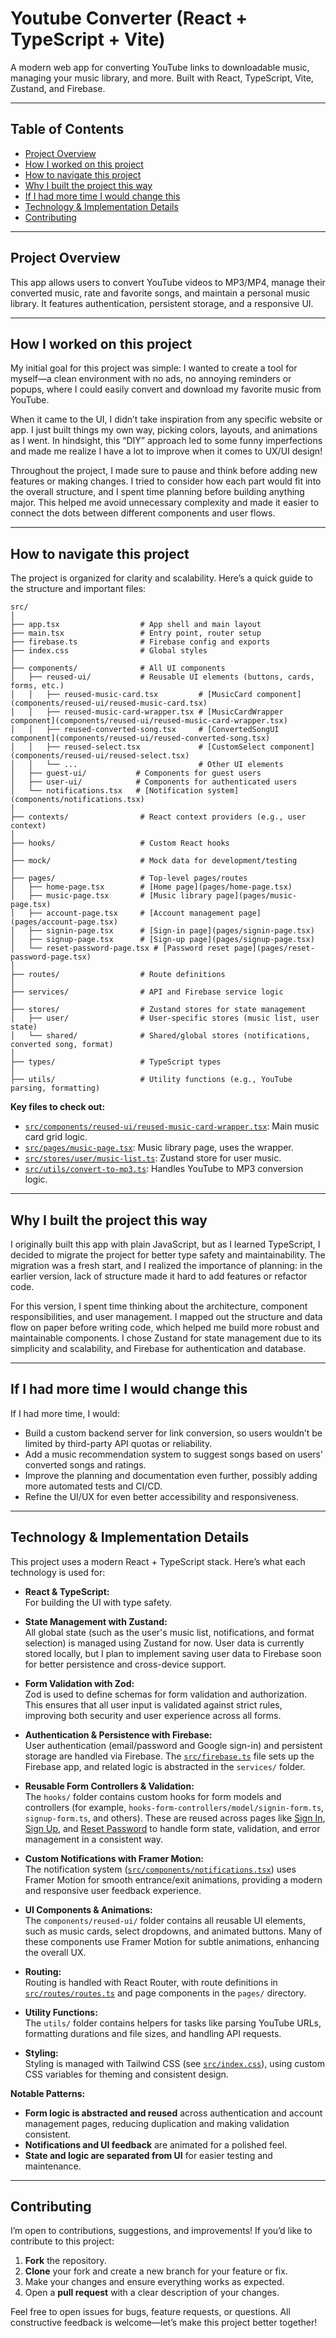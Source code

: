 # Youtube Converter (React + TypeScript + Vite)

A modern web app for converting YouTube links to downloadable music, managing your music library, and more. Built with React, TypeScript, Vite, Zustand, and Firebase.

---

## Table of Contents

- [Project Overview](#project-overview)
- [How I worked on this project](#how-i-worked-on-this-project)
- [How to navigate this project](#how-to-navigate-this-project)
- [Why I built the project this way](#why-i-built-the-project-this-way)
- [If I had more time I would change this](#if-i-had-more-time-i-would-change-this)
- [Technology & Implementation Details](#technology--implementation-details)
- [Contributing](#contributing)

---

## Project Overview

This app allows users to convert YouTube videos to MP3/MP4, manage their converted music, rate and favorite songs, and maintain a personal music library. It features authentication, persistent storage, and a responsive UI.

---

## How I worked on this project

My initial goal for this project was simple: I wanted to create a tool for myself—a clean environment with no ads, no annoying reminders or popups, where I could easily convert and download my favorite music from YouTube.

When it came to the UI, I didn’t take inspiration from any specific website or app. I just built things my own way, picking colors, layouts, and animations as I went. In hindsight, this “DIY” approach led to some funny imperfections and made me realize I have a lot to improve when it comes to UX/UI design!

Throughout the project, I made sure to pause and think before adding new features or making changes. I tried to consider how each part would fit into the overall structure, and I spent time planning before building anything major. This helped me avoid unnecessary complexity and made it easier to connect the dots between different components and user flows.

---

## How to navigate this project

The project is organized for clarity and scalability. Here’s a quick guide to the structure and important files:

```
src/
│
├── app.tsx                  # App shell and main layout
├── main.tsx                 # Entry point, router setup
├── firebase.ts              # Firebase config and exports
├── index.css                # Global styles
│
├── components/              # All UI components
│   ├── reused-ui/           # Reusable UI elements (buttons, cards, forms, etc.)
│   │   ├── reused-music-card.tsx         # [MusicCard component](components/reused-ui/reused-music-card.tsx)
│   │   ├── reused-music-card-wrapper.tsx # [MusicCardWrapper component](components/reused-ui/reused-music-card-wrapper.tsx)
│   │   ├── reused-converted-song.tsx     # [ConvertedSongUI component](components/reused-ui/reused-converted-song.tsx)
│   │   ├── reused-select.tsx             # [CustomSelect component](components/reused-ui/reused-select.tsx)
│   │   └── ...                           # Other UI elements
│   ├── guest-ui/           # Components for guest users
│   ├── user-ui/            # Components for authenticated users
│   └── notifications.tsx   # [Notification system](components/notifications.tsx)
│
├── contexts/                # React context providers (e.g., user context)
│
├── hooks/                   # Custom React hooks
│
├── mock/                    # Mock data for development/testing
│
├── pages/                   # Top-level pages/routes
│   ├── home-page.tsx        # [Home page](pages/home-page.tsx)
│   ├── music-page.tsx       # [Music library page](pages/music-page.tsx)
│   ├── account-page.tsx     # [Account management page](pages/account-page.tsx)
│   ├── signin-page.tsx      # [Sign-in page](pages/signin-page.tsx)
│   ├── signup-page.tsx      # [Sign-up page](pages/signup-page.tsx)
│   └── reset-password-page.tsx # [Password reset page](pages/reset-password-page.tsx)
│
├── routes/                  # Route definitions
│
├── services/                # API and Firebase service logic
│
├── stores/                  # Zustand stores for state management
│   ├── user/                # User-specific stores (music list, user state)
│   └── shared/              # Shared/global stores (notifications, converted song, format)
│
├── types/                   # TypeScript types
│
├── utils/                   # Utility functions (e.g., YouTube parsing, formatting)
```

**Key files to check out:**

- [`src/components/reused-ui/reused-music-card-wrapper.tsx`](src/components/reused-ui/reused-music-card-wrapper.tsx): Main music card grid logic.
- [`src/pages/music-page.tsx`](src/pages/music-page.tsx): Music library page, uses the wrapper.
- [`src/stores/user/music-list.ts`](src/stores/user/music-list.ts): Zustand store for user music.
- [`src/utils/convert-to-mp3.ts`](src/utils/convert-to-mp3.ts): Handles YouTube to MP3 conversion logic.

---

## Why I built the project this way

I originally built this app with plain JavaScript, but as I learned TypeScript, I decided to migrate the project for better type safety and maintainability. The migration was a fresh start, and I realized the importance of planning: in the earlier version, lack of structure made it hard to add features or refactor code.

For this version, I spent time thinking about the architecture, component responsibilities, and user management. I mapped out the structure and data flow on paper before writing code, which helped me build more robust and maintainable components. I chose Zustand for state management due to its simplicity and scalability, and Firebase for authentication and database.

---

## If I had more time I would change this

If I had more time, I would:

- Build a custom backend server for link conversion, so users wouldn’t be limited by third-party API quotas or reliability.
- Add a music recommendation system to suggest songs based on users’ converted songs and ratings.
- Improve the planning and documentation even further, possibly adding more automated tests and CI/CD.
- Refine the UI/UX for even better accessibility and responsiveness.

---

## Technology & Implementation Details

This project uses a modern React + TypeScript stack. Here’s what each technology is used for:

- **React & TypeScript:**  
  For building the UI with type safety.

- **State Management with Zustand:**  
  All global state (such as the user's music list, notifications, and format selection) is managed using Zustand for now. User data is currently stored locally, but I plan to implement saving user data to Firebase soon for better persistence and cross-device support.

- **Form Validation with Zod:**  
  Zod is used to define schemas for form validation and authorization. This ensures that all user input is validated against strict rules, improving both security and user experience across all forms.

- **Authentication & Persistence with Firebase:**  
  User authentication (email/password and Google sign-in) and persistent storage are handled via Firebase. The [`src/firebase.ts`](src/firebase.ts) file sets up the Firebase app, and related logic is abstracted in the `services/` folder.

- **Reusable Form Controllers & Validation:**  
  The `hooks/` folder contains custom hooks for form models and controllers (for example, `hooks-form-controllers/model/signin-form.ts`, `signup-form.ts`, and others). These are reused across pages like [Sign In](src/pages/signin-page.tsx), [Sign Up](src/pages/signup-page.tsx), and [Reset Password](src/pages/reset-password-page.tsx) to handle form state, validation, and error management in a consistent way.

- **Custom Notifications with Framer Motion:**  
  The notification system ([`src/components/notifications.tsx`](src/components/notifications.tsx)) uses Framer Motion for smooth entrance/exit animations, providing a modern and responsive user feedback experience.

- **UI Components & Animations:**  
  The `components/reused-ui/` folder contains all reusable UI elements, such as music cards, select dropdowns, and animated buttons. Many of these components use Framer Motion for subtle animations, enhancing the overall UX.

- **Routing:**  
  Routing is handled with React Router, with route definitions in [`src/routes/routes.ts`](src/routes/routes.ts) and page components in the `pages/` directory.

- **Utility Functions:**  
  The `utils/` folder contains helpers for tasks like parsing YouTube URLs, formatting durations and file sizes, and handling API requests.

- **Styling:**  
  Styling is managed with Tailwind CSS (see [`src/index.css`](src/index.css)), using custom CSS variables for theming and consistent design.

**Notable Patterns:**

- **Form logic is abstracted and reused** across authentication and account management pages, reducing duplication and making validation consistent.
- **Notifications and UI feedback** are animated for a polished feel.
- **State and logic are separated from UI** for easier testing and maintenance.

---

## Contributing

I’m open to contributions, suggestions, and improvements! If you’d like to contribute to this project:

1. **Fork** the repository.
2. **Clone** your fork and create a new branch for your feature or fix.
3. Make your changes and ensure everything works as expected.
4. Open a **pull request** with a clear description of your changes.

Feel free to open issues for bugs, feature requests, or questions. All constructive feedback is welcome—let’s make this project better together!
